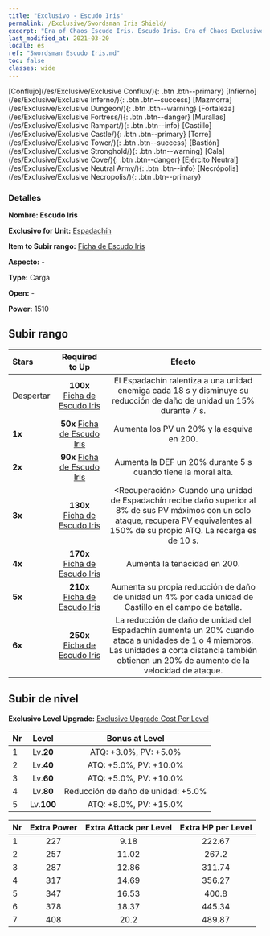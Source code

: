 ```yaml
---
title: "Exclusivo - Escudo Iris"
permalink: /Exclusive/Swordsman Iris Shield/
excerpt: "Era of Chaos Escudo Iris. Escudo Iris. Era of Chaos Exclusivo Escudo Iris. Espadachín Exclusivo."
last_modified_at: 2021-03-20
locale: es
ref: "Swordsman Escudo Iris.md"
toc: false
classes: wide
---
```

 [Conflujo](/es/Exclusive/Exclusive Conflux/){: .btn .btn--primary} [Infierno](/es/Exclusive/Exclusive Inferno/){: .btn .btn--success} [Mazmorra](/es/Exclusive/Exclusive Dungeon/){: .btn .btn--warning} [Fortaleza](/es/Exclusive/Exclusive Fortress/){: .btn .btn--danger} [Murallas](/es/Exclusive/Exclusive Rampart/){: .btn .btn--info} [Castillo](/es/Exclusive/Exclusive Castle/){: .btn .btn--primary} [Torre](/es/Exclusive/Exclusive Tower/){: .btn .btn--success} [Bastión](/es/Exclusive/Exclusive Stronghold/){: .btn .btn--warning} [Cala](/es/Exclusive/Exclusive Cove/){: .btn .btn--danger} [Ejército Neutral](/es/Exclusive/Exclusive Neutral Army/){: .btn .btn--info} [Necrópolis](/es/Exclusive/Exclusive Necropolis/){: .btn .btn--primary} 

### Detalles
 **Nombre: Escudo Iris** 

 **Exclusivo for Unit:** [Espadachín](/es/units/Swordsman/) 

 **Item to Subir rango:** [Ficha de Escudo Iris](/es/Items/con_913/)

 **Aspecto:** -

 **Type:** Carga

 **Open:** -

 **Power:** 1510

## Subir rango

  |     Stars    |  Required to Up | Efecto |
  |:-------------|:---------------:|:---------------:|
  |  Despertar  | **100x** [Ficha de Escudo Iris](/es/Items/con_913/) | <Rompeescudos> El Espadachín ralentiza a una unidad enemiga cada 18 s y disminuye su reducción de daño de unidad un 15% durante 7 s. |
  | **1x** <i class="fas fa-star"/> | **50x** [Ficha de Escudo Iris](/es/Items/con_913/) | Aumenta los PV un 20% y la esquiva en 200. |
  | **2x** <i class="fas fa-star"/> | **90x** [Ficha de Escudo Iris](/es/Items/con_913/) | Aumenta la DEF un 20% durante 5 s cuando tiene la moral alta. |
  | **3x** <i class="fas fa-star"/> | **130x** [Ficha de Escudo Iris](/es/Items/con_913/) | <Recuperación> Cuando una unidad de Espadachín recibe daño superior al 8% de sus PV máximos con un solo ataque, recupera PV equivalentes al 150% de su propio ATQ. La recarga es de 10 s. |
  | **4x** <i class="fas fa-star"/> | **170x** [Ficha de Escudo Iris](/es/Items/con_913/) | Aumenta la tenacidad en 200. |
  | **5x** <i class="fas fa-star"/> | **210x** [Ficha de Escudo Iris](/es/Items/con_913/) | Aumenta su propia reducción de daño de unidad un 4% por cada unidad de Castillo en el campo de batalla. |
  | **6x** <i class="fas fa-star"/> | **250x** [Ficha de Escudo Iris](/es/Items/con_913/) | <Matanza de Dragones> La reducción de daño de unidad del Espadachín aumenta un 20% cuando ataca a unidades de 1 o 4 miembros. Las unidades a corta distancia también obtienen un 20% de aumento de la velocidad de ataque. |


## Subir de nivel
 **Exclusivo Level Upgrade:** [Exclusive Upgrade Cost Per Level](/Exclusive/ExclusiveUpgradeCostPerLevel/)

  |  Nr  |   Level  | Bonus at Level |
  |:-----|:--------:|:--------------:|
  | 1 | Lv.**20** | ATQ: +3.0%, PV: +5.0% |
  | 2 | Lv.**40** | ATQ: +5.0%, PV: +10.0% |
  | 3 | Lv.**60** | ATQ: +5.0%, PV: +10.0% |
  | 4 | Lv.**80** | Reducción de daño de unidad: +5.0% |
  | 5 | Lv.**100** | ATQ: +8.0%, PV: +15.0% |


  |  Nr  |  Extra Power | Extra Attack per Level | Extra HP per Level |
  |:-----|:--------:|:--------:|:--------:|
  | 1 | 227 | 9.18 | 222.67 |
  | 2 | 257 | 11.02 | 267.2 |
  | 3 | 287 | 12.86 | 311.74 |
  | 4 | 317 | 14.69 | 356.27 |
  | 5 | 347 | 16.53 | 400.8 |
  | 6 | 378 | 18.37 | 445.34 |
  | 7 | 408 | 20.2 | 489.87 |



